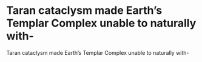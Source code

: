 # Taran cataclysm made Earth’s Templar Complex unable to naturally with-

Taran cataclysm made Earth’s Templar Complex unable to naturally with-